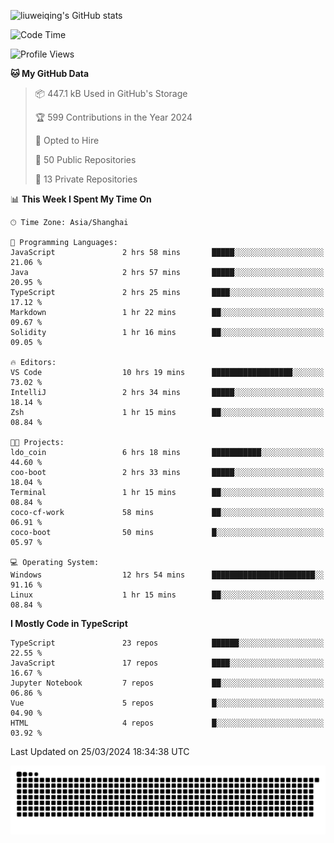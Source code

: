 ![liuweiqing's GitHub stats](https://github-readme-stats.vercel.app/api?username=14790897&show_icons=true&locale=cn&include_all_commits=true&count_private=true)

<!--START_SECTION:waka-->
![Code Time](http://img.shields.io/badge/Code%20Time-891%20hrs%2059%20mins-blue)

![Profile Views](http://img.shields.io/badge/Profile%20Views-4-blue)

**🐱 My GitHub Data** 

> 📦 447.1 kB Used in GitHub's Storage 
 > 
> 🏆 599 Contributions in the Year 2024
 > 
> 💼 Opted to Hire
 > 
> 📜 50 Public Repositories 
 > 
> 🔑 13 Private Repositories 
 > 
📊 **This Week I Spent My Time On** 

```text
🕑︎ Time Zone: Asia/Shanghai

💬 Programming Languages: 
JavaScript               2 hrs 58 mins       █████░░░░░░░░░░░░░░░░░░░░   21.06 % 
Java                     2 hrs 57 mins       █████░░░░░░░░░░░░░░░░░░░░   20.95 % 
TypeScript               2 hrs 25 mins       ████░░░░░░░░░░░░░░░░░░░░░   17.12 % 
Markdown                 1 hr 22 mins        ██░░░░░░░░░░░░░░░░░░░░░░░   09.67 % 
Solidity                 1 hr 16 mins        ██░░░░░░░░░░░░░░░░░░░░░░░   09.05 % 

🔥 Editors: 
VS Code                  10 hrs 19 mins      ██████████████████░░░░░░░   73.02 % 
IntelliJ                 2 hrs 34 mins       █████░░░░░░░░░░░░░░░░░░░░   18.14 % 
Zsh                      1 hr 15 mins        ██░░░░░░░░░░░░░░░░░░░░░░░   08.84 % 

🐱‍💻 Projects: 
ldo_coin                 6 hrs 18 mins       ███████████░░░░░░░░░░░░░░   44.60 % 
coo-boot                 2 hrs 33 mins       █████░░░░░░░░░░░░░░░░░░░░   18.04 % 
Terminal                 1 hr 15 mins        ██░░░░░░░░░░░░░░░░░░░░░░░   08.84 % 
coco-cf-work             58 mins             ██░░░░░░░░░░░░░░░░░░░░░░░   06.91 % 
coco-boot                50 mins             █░░░░░░░░░░░░░░░░░░░░░░░░   05.97 % 

💻 Operating System: 
Windows                  12 hrs 54 mins      ███████████████████████░░   91.16 % 
Linux                    1 hr 15 mins        ██░░░░░░░░░░░░░░░░░░░░░░░   08.84 % 
```

**I Mostly Code in TypeScript** 

```text
TypeScript               23 repos            ██████░░░░░░░░░░░░░░░░░░░   22.55 % 
JavaScript               17 repos            ████░░░░░░░░░░░░░░░░░░░░░   16.67 % 
Jupyter Notebook         7 repos             ██░░░░░░░░░░░░░░░░░░░░░░░   06.86 % 
Vue                      5 repos             █░░░░░░░░░░░░░░░░░░░░░░░░   04.90 % 
HTML                     4 repos             █░░░░░░░░░░░░░░░░░░░░░░░░   03.92 % 
```




 Last Updated on 25/03/2024 18:34:38 UTC
<!--END_SECTION:waka-->

<picture>
  <source media="(prefers-color-scheme: dark)" srcset="https://raw.githubusercontent.com/14790897/14790897/output/github-contribution-grid-snake-dark.svg" />
  <source media="(prefers-color-scheme: light)" srcset="https://raw.githubusercontent.com/14790897/14790897/output/github-contribution-grid-snake.svg" />
  <img alt="github-snake" src="https://raw.githubusercontent.com/14790897/14790897/output/github-contribution-grid-snake.svg" />
</picture>

